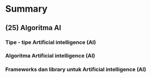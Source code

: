 # Summary

## (25) Algoritma AI

### Tipe - tipe Artificial intelligence (AI)

### Algoritma Artificial intelligence (AI)

### Frameworks dan library untuk Artificial intelligence (AI)